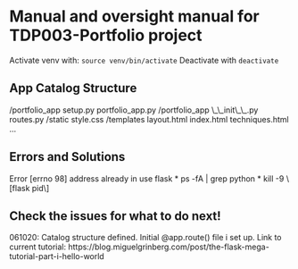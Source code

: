 <h1>Manual and oversight manual for TDP003-Portfolio project</h1>
Activate venv with: <code>source venv/bin/activate</code>
Deactivate with <code>deactivate</code>
<h2>App Catalog Structure</h2>
/portfolio_app
	setup.py
	portfolio_app.py
	/portfolio_app
		\_\_init\_\_.py
		routes.py
		/static
			style.css
		/templates
			layout.html
			index.html
			techniques.html
			...			
<h2>Errors and Solutions</h2>
Error [errno 98] address already in use flask
* ps -fA | grep python
* kill -9 \[flask pid\]
<h2>Check the issues for what to do next!</h2>
061020: Catalog structure defined. Initial @app.route() file i set up. Link to current tutorial: https://blog.miguelgrinberg.com/post/the-flask-mega-tutorial-part-i-hello-world


